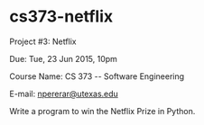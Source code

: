 # cs373-netflix

Project #3: Netflix

Due: Tue, 23 Jun 2015, 10pm

Course Name: CS 373 -- Software Engineering

E-mail: npererar@utexas.edu

Write a program to win the Netflix Prize in Python.

